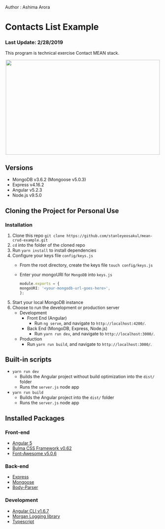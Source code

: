 Author : Ashima Arora

# Contacts List Example
### Last Update: 2/28/2019
This program is technical exercise Contact MEAN stack.

<p align="center">
    <img width="500" height="308" src="./src/assets/pics/homepage.png"><br>
</p>

## Versions
* MongoDB v3.6.2 (Mongoose v5.0.3)
* Express v4.16.2
* Angular v5.2.3
* Node.js v9.5.0

## Cloning the Project for Personal Use
### Installation
1. Clone this repo `git clone https://github.com/stanleyeosakul/mean-crud-example.git`
1. `cd` into the folder of the cloned repo
1. Run `yarn install` to install dependencies
1. Configure your keys file `config/keys.js`
    * From the root directory, create the keys file `touch config/keys.js`
    * Enter your mongoURI for `MongoDB` into `keys.js`

        ```typescript
        module.exports = {
        mongoURI: '<your-mongodb-url-goes-here>',
        };
        ```
1. Start your local MongoDB instance
1. Choose to run the development or production server
    * Development
        * Front End (Angular)
            * Run `ng serve`, and navigate to `http://localhost:4200/`. 
        * Back End (MongoDB, Express, Node.js)
            * Run `yarn run dev`, and navigate to `http://localhost:3000/`.
    * Production
        * Run `yarn run build`, and navigate to `http://localhost:3000/`.

## Built-in scripts
* `yarn run dev`
    * Builds the Angular project without build optimization into the `dist/` folder
    * Runs the `server.js` node app
* `yarn run build`
    * Builds the Angular project into the `dist/` folder
    * Runs the `server.js` node app

## Installed Packages
### Front-end
* [Angular 5](https://angular.io/)
* [Bulma CSS Framework v0.62](https://bulma.io/)
* [Font-Awesome v5.0.6](https://fontawesome.com/)

### Back-end
* [Express](https://expressjs.com/)
* [Mongoose](http://mongoosejs.com/)
* [Body-Parser](https://github.com/expressjs/body-parser)

### Development
* [Angular CLI v1.6.7](https://github.com/angular/angular-cli)
* [Morgan Logging library](https://github.com/expressjs/morgan)
* [Typescript](https://www.typescriptlang.org/)
